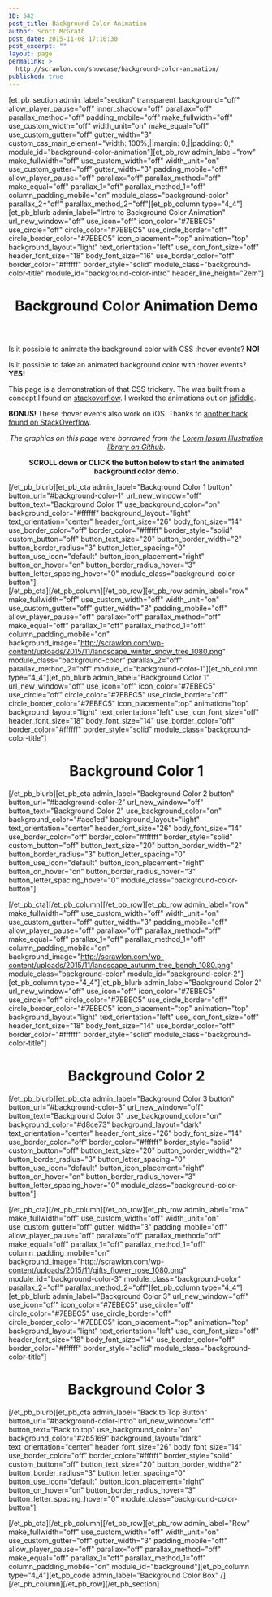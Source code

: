 ```yaml
---
ID: 542
post_title: Background Color Animation
author: Scott McGrath
post_date: 2015-11-08 17:10:30
post_excerpt: ""
layout: page
permalink: >
  http://scrawlon.com/showcase/background-color-animation/
published: true
---
```

[et_pb_section admin_label="section" transparent_background="off" allow_player_pause="off" inner_shadow="off" parallax="off" parallax_method="off" padding_mobile="off" make_fullwidth="off" use_custom_width="off" width_unit="on" make_equal="off" use_custom_gutter="off" gutter_width="3" custom_css_main_element="width: 100%;||margin: 0;||padding: 0;" module_id="background-color-animation"][et_pb_row admin_label="row" make_fullwidth="off" use_custom_width="off" width_unit="on" use_custom_gutter="off" gutter_width="3" padding_mobile="off" allow_player_pause="off" parallax="off" parallax_method="off" make_equal="off" parallax_1="off" parallax_method_1="off" column_padding_mobile="on" module_class="background-color" parallax_2="off" parallax_method_2="off"][et_pb_column type="4_4"][et_pb_blurb admin_label="Intro to Background Color Animation" url_new_window="off" use_icon="off" icon_color="#7EBEC5" use_circle="off" circle_color="#7EBEC5" use_circle_border="off" circle_border_color="#7EBEC5" icon_placement="top" animation="top" background_layout="light" text_orientation="left" use_icon_font_size="off" header_font_size="18" body_font_size="16" use_border_color="off" border_color="#ffffff" border_style="solid" module_class="background-color-title" module_id="background-color-intro" header_line_height="2em"] <h1 style="text-align: center;">
  Background Color Animation Demo
</h1>   

<p style="text-align: left;">
  Is it possible to animate the <body> background color with CSS :hover events? <strong>NO!</strong>
</p>

<p style="text-align: left;">
  Is it possible to fake an animated background color with :hover events? <strong>YES!</strong>
</p>

<p style="text-align: left;">
  This page is a demonstration of that CSS trickery. The was built from a concept I found on <a href="http://stackoverflow.com/questions/14039723/change-body-bgcolor-on-hovering-a-div-using-css-only" target="_blank">stackoverflow</a>. I worked the animations out on <a href="http://jsfiddle.net/smcgrath/qvy3mgrf/" target="_blank">jsfiddle</a>.
</p>

<p style="text-align: left;">
  <strong>BONUS! </strong>These :hover events also work on iOS. Thanks to <a href="http://stackoverflow.com/questions/3885018/active-pseudo-class-doesnt-work-in-mobile-safari" target="_blank">another hack found on StackOverflow</a>.
</p>

<p style="text-align: center;">
  <em>The graphics on this page were borrowed from the <a href="https://github.com/MarieSchweiz/lorem-ipsum-illustration" target="_blank">Lorem Ipsum Illustration library on Github</a>.</em>
</p>

<p style="text-align: center;">
  <strong>SCROLL down or CLICK the button below to start the animated background color demo.</strong>
</p>

<a href="#background-color-intro" name="background-color-intro" ontouchstart="#background-color-intro"></a> [/et_pb_blurb][et_pb_cta admin_label="Background Color 1 button" button_url="#background-color-1" url_new_window="off" button_text="Background Color 1" use_background_color="on" background_color="#ffffff" background_layout="light" text_orientation="center" header_font_size="26" body_font_size="14" use_border_color="off" border_color="#ffffff" border_style="solid" custom_button="off" button_text_size="20" button_border_width="2" button_border_radius="3" button_letter_spacing="0" button_use_icon="default" button_icon_placement="right" button_on_hover="on" button_border_radius_hover="3" button_letter_spacing_hover="0" module_class="background-color-button"]   
[/et_pb_cta][/et_pb_column][/et_pb_row][et_pb_row admin_label="row" make_fullwidth="off" use_custom_width="off" width_unit="on" use_custom_gutter="off" gutter_width="3" padding_mobile="off" allow_player_pause="off" parallax="off" parallax_method="off" make_equal="off" parallax_1="off" parallax_method_1="off" column_padding_mobile="on" background_image="http://scrawlon.com/wp-content/uploads/2015/11/landscape_winter_snow_tree_1080.png" module_class="background-color" parallax_2="off" parallax_method_2="off" module_id="background-color-1"][et_pb_column type="4_4"][et_pb_blurb admin_label="Background Color 1" url_new_window="off" use_icon="off" icon_color="#7EBEC5" use_circle="off" circle_color="#7EBEC5" use_circle_border="off" circle_border_color="#7EBEC5" icon_placement="top" animation="top" background_layout="light" text_orientation="left" use_icon_font_size="off" header_font_size="18" body_font_size="14" use_border_color="off" border_color="#ffffff" border_style="solid" module_class="background-color-title"] 
<a href="#background-color-1" name="background-color-1" ontouchstart="#background-color-1"></a>

<h1 style="text-align: center;">
  Background Color 1
</h1> [/et_pb_blurb][et_pb_cta admin_label="Background Color 2 button" button_url="#background-color-2" url_new_window="off" button_text="Background Color 2" use_background_color="on" background_color="#aee1ed" background_layout="light" text_orientation="center" header_font_size="26" body_font_size="14" use_border_color="off" border_color="#ffffff" border_style="solid" custom_button="off" button_text_size="20" button_border_width="2" button_border_radius="3" button_letter_spacing="0" button_use_icon="default" button_icon_placement="right" button_on_hover="on" button_border_radius_hover="3" button_letter_spacing_hover="0" module_class="background-color-button"] 

  
[/et_pb_cta][/et_pb_column][/et_pb_row][et_pb_row admin_label="row" make_fullwidth="off" use_custom_width="off" width_unit="on" use_custom_gutter="off" gutter_width="3" padding_mobile="off" allow_player_pause="off" parallax="off" parallax_method="off" make_equal="off" parallax_1="off" parallax_method_1="off" column_padding_mobile="on" background_image="http://scrawlon.com/wp-content/uploads/2015/11/landscape_autunm_tree_bench_1080.png" module_class="background-color" module_id="background-color-2"][et_pb_column type="4_4"][et_pb_blurb admin_label="Background Color 2" url_new_window="off" use_icon="off" icon_color="#7EBEC5" use_circle="off" circle_color="#7EBEC5" use_circle_border="off" circle_border_color="#7EBEC5" icon_placement="top" animation="top" background_layout="light" text_orientation="left" use_icon_font_size="off" header_font_size="18" body_font_size="14" use_border_color="off" border_color="#ffffff" border_style="solid" module_class="background-color-title"] 
<a href="#background-color-2" name="background-color-2" ontouchstart="#background-color-2"></a>

<h1 style="text-align: center;">
  Background Color 2
</h1> [/et_pb_blurb][et_pb_cta admin_label="Background Color 3 button" button_url="#background-color-3" url_new_window="off" button_text="Background Color 3" use_background_color="on" background_color="#d8ce73" background_layout="dark" text_orientation="center" header_font_size="26" body_font_size="14" use_border_color="off" border_color="#ffffff" border_style="solid" custom_button="off" button_text_size="20" button_border_width="2" button_border_radius="3" button_letter_spacing="0" button_use_icon="default" button_icon_placement="right" button_on_hover="on" button_border_radius_hover="3" button_letter_spacing_hover="0" module_class="background-color-button"] 

  
[/et_pb_cta][/et_pb_column][/et_pb_row][et_pb_row admin_label="row" make_fullwidth="off" use_custom_width="off" width_unit="on" use_custom_gutter="off" gutter_width="3" padding_mobile="off" allow_player_pause="off" parallax="off" parallax_method="off" make_equal="off" parallax_1="off" parallax_method_1="off" column_padding_mobile="on" background_image="http://scrawlon.com/wp-content/uploads/2015/11/gifts_flower_rose_1080.png" module_id="background-color-3" module_class="background-color" parallax_2="off" parallax_method_2="off"][et_pb_column type="4_4"][et_pb_blurb admin_label="Background Color 3" url_new_window="off" use_icon="off" icon_color="#7EBEC5" use_circle="off" circle_color="#7EBEC5" use_circle_border="off" circle_border_color="#7EBEC5" icon_placement="top" animation="top" background_layout="light" text_orientation="left" use_icon_font_size="off" header_font_size="18" body_font_size="14" use_border_color="off" border_color="#ffffff" border_style="solid" module_class="background-color-title"] 
<a href="#background-color-3" name="background-color-3" ontouchstart="#background-color-3"></a>

<h1 style="text-align: center;">
  Background Color 3
</h1> [/et_pb_blurb][et_pb_cta admin_label="Back to Top Button" button_url="#background-color-intro" url_new_window="off" button_text="Back to top" use_background_color="on" background_color="#2b5169" background_layout="dark" text_orientation="center" header_font_size="26" body_font_size="14" use_border_color="off" border_color="#ffffff" border_style="solid" custom_button="off" button_text_size="20" button_border_width="2" button_border_radius="3" button_letter_spacing="0" button_use_icon="default" button_icon_placement="right" button_on_hover="on" button_border_radius_hover="3" button_letter_spacing_hover="0" module_class="background-color-button"] 

  
[/et_pb_cta][/et_pb_column][/et_pb_row][et_pb_row admin_label="Row" make_fullwidth="off" use_custom_width="off" width_unit="on" use_custom_gutter="off" gutter_width="3" padding_mobile="off" allow_player_pause="off" parallax="off" parallax_method="off" make_equal="off" parallax_1="off" parallax_method_1="off" column_padding_mobile="on" module_id="background"][et_pb_column type="4_4"][et_pb_code admin_label="Background Color Box" /][/et_pb_column][/et_pb_row][/et_pb_section]